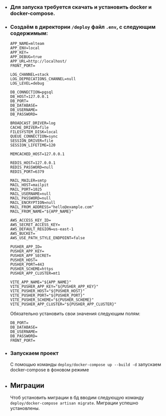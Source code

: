* ### Для запуска требуется скачать и установить docker и docker-compose. 

* ### Создаём в директории `/deploy` файл `.env`, с следующим содержимым:
    ``` 
    APP_NAME=mlteam
    APP_ENV=local
    APP_KEY=
    APP_DEBUG=true
    APP_URL=http://localhost/
    FRONT_PORT=

    LOG_CHANNEL=stack
    LOG_DEPRECATIONS_CHANNEL=null
    LOG_LEVEL=debug

    DB_CONNECTION=pgsql
    DB_HOST=127.0.0.1
    DB_PORT=
    DB_DATABASE=
    DB_USERNAME=
    DB_PASSWORD=

    BROADCAST_DRIVER=log
    CACHE_DRIVER=file
    FILESYSTEM_DISK=local
    QUEUE_CONNECTION=sync
    SESSION_DRIVER=file
    SESSION_LIFETIME=120

    MEMCACHED_HOST=127.0.0.1

    REDIS_HOST=127.0.0.1
    REDIS_PASSWORD=null
    REDIS_PORT=6379

    MAIL_MAILER=smtp
    MAIL_HOST=mailpit
    MAIL_PORT=1025
    MAIL_USERNAME=null
    MAIL_PASSWORD=null
    MAIL_ENCRYPTION=null
    MAIL_FROM_ADDRESS="hello@example.com"
    MAIL_FROM_NAME="${APP_NAME}"

    AWS_ACCESS_KEY_ID=
    AWS_SECRET_ACCESS_KEY=
    AWS_DEFAULT_REGION=us-east-1
    AWS_BUCKET=
    AWS_USE_PATH_STYLE_ENDPOINT=false

    PUSHER_APP_ID=
    PUSHER_APP_KEY=
    PUSHER_APP_SECRET=
    PUSHER_HOST=
    PUSHER_PORT=443
    PUSHER_SCHEME=https
    PUSHER_APP_CLUSTER=mt1

    VITE_APP_NAME="${APP_NAME}"
    VITE_PUSHER_APP_KEY="${PUSHER_APP_KEY}"
    VITE_PUSHER_HOST="${PUSHER_HOST}"
    VITE_PUSHER_PORT="${PUSHER_PORT}"
    VITE_PUSHER_SCHEME="${PUSHER_SCHEME}"
    VITE_PUSHER_APP_CLUSTER="${PUSHER_APP_CLUSTER}"

    ```

    Обязательно установить свои значения следующим полям:

    ``` 
    DB_PORT=
    DB_DATABASE=
    DB_USERNAME=
    DB_PASSWORD=
    FRONT_PORT=
    ```

* ### Запускаем проект
    C помощью команды `deploy/docker-compose up --build -d` запускаем docker-compose в фоновом режиме
 * ## Миграции
    Чтоб установить миграции в бд вводим следующую команду `deploy/docker-compose artisan migrate`. Миграции успешно установлены.
